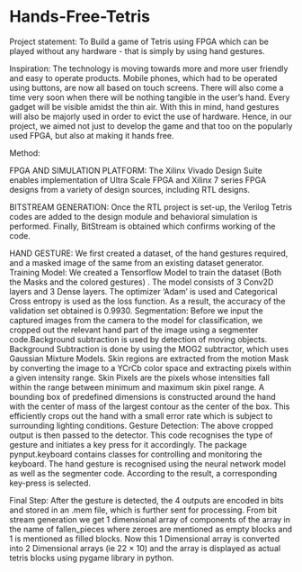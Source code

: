 # Hands-Free-Tetris

Project statement:
To Build a game of Tetris using FPGA which can be played without any hardware - that is simply by using hand gestures.

Inspiration:
The technology is moving towards more and more user friendly and easy to operate products. Mobile phones, which had to be operated using buttons, are now all based on touch screens. 
There will also come a time very soon when there will be nothing tangible in the user’s hand. Every gadget will be visible amidst the thin air. With this in mind, hand gestures
will also be majorly used in order to evict the use of hardware. Hence, in our project, we aimed not just to develop the game and that too on the popularly used FPGA, 
but also at making it hands free.

Method:

FPGA AND SIMULATION PLATFORM: 
The Xilinx Vivado Design Suite enables implementation of Ultra Scale FPGA and Xilinx 7 series FPGA designs from a variety of design sources, including RTL designs. 

BITSTREAM GENERATION:
Once the RTL project is set-up, the Verilog Tetris codes are added to the design module and behavioral simulation is performed. 
Finally, BitStream is obtained which confirms working of the code.

HAND GESTURE:
We first created a dataset, of the hand gestures required, and a masked image of the same from an existing dataset generator. 
Training Model: 
We created a Tensorflow Model to train the dataset (Both the Masks and the colored gestures) . The model consists of 3 Conv2D layers and 3 Dense layers. 
The optimizer ‘Adam’ is used and Categorical Cross entropy is used as the loss function. As a result, the accuracy of the validation set obtained is 0.9930.
Segmentation:
Before we input the captured images from the camera to the model for classification, we cropped out the relevant hand part of the image using a segmenter code.Background 
subtraction is used by detection of moving objects. 
Background Subtraction is done by using the MOG2 subtractor, which uses Gaussian Mixture Models. Skin regions are extracted from the motion Mask by converting the image to a 
YCrCb color space and extracting pixels within a given intensity range. Skin Pixels are the pixels whose intensities fall within the range between minimum and maximum skin pixel 
range. A bounding box of predefined dimensions is constructed around the hand with the center of mass of the largest contour as the center of the box. 
This efficiently crops out the hand with a small error rate which is subject to surrounding lighting conditions.
Gesture Detection:
The above cropped output is then passed to the detector. This code recognises the type of gesture and initiates a key press for it accordingly. 
The package pynput.keyboard contains classes for controlling and monitoring the keyboard. The hand gesture is recognised using the neural network model as well as the 
segmenter code. According to the result, a corresponding key-press is selected.

Final Step:
After the gesture is detected, the 4 outputs are encoded in bits and stored in an .mem file, which is further sent for processing.
From bit stream generation we get 1 dimensional array of components of the array in the name of fallen_pieces where zeroes are mentioned as empty blocks and 1 is mentioned as filled
blocks. Now this 1 Dimensional array is converted into 2 Dimensional arrays (ie 22 × 10) and the array is displayed as actual tetris blocks using pygame library in python.

